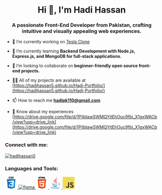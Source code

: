 <h1 align="center">Hi 👋, I'm Hadi Hassan</h1>
<h3 align="center">A passionate Front-End Developer from Pakistan, crafting intuitive and visually appealing web experiences.</h3>

- 🔭 I’m currently working on [Tesla Clone](https://github.com/hadihassan5/Tesla-Clone)

- 🌱 I’m currently learning **Backend Development with Node.js, Express.js, and MongoDB for full-stack applications.**

- 👯 I’m looking to collaborate on **beginner-friendly open source front-end projects.**

- 👨‍💻 All of my projects are available at [https://hadihassan5.github.io/Hadi-Portfolio/](https://hadihassan5.github.io/Hadi-Portfolio/)

- 📫 How to reach me **hadipk110@gmail.com**

- 📄 Know about my experiences [https://drive.google.com/file/d/1PiIblawSWMQYitEhOuc9fbj_X1gxWACb/view?usp=drive_link](https://drive.google.com/file/d/1PiIblawSWMQYitEhOuc9fbj_X1gxWACb/view?usp=drive_link)

<h3 align="left">Connect with me:</h3>
<p align="left">
<a href="https://linkedin.com/in/hadihassan5" target="blank"><img align="center" src="https://raw.githubusercontent.com/rahuldkjain/github-profile-readme-generator/master/src/images/icons/Social/linked-in-alt.svg" alt="hadihassan5" height="30" width="40" /></a>
</p>

<h3 align="left">Languages and Tools:</h3>
<p align="left"> <a href="https://www.w3schools.com/css/" target="_blank" rel="noreferrer"> <img src="https://raw.githubusercontent.com/devicons/devicon/master/icons/css3/css3-original-wordmark.svg" alt="css3" width="40" height="40"/> </a> <a href="https://www.figma.com/" target="_blank" rel="noreferrer"> <img src="https://www.vectorlogo.zone/logos/figma/figma-icon.svg" alt="figma" width="40" height="40"/> </a> <a href="https://www.w3.org/html/" target="_blank" rel="noreferrer"> <img src="https://raw.githubusercontent.com/devicons/devicon/master/icons/html5/html5-original-wordmark.svg" alt="html5" width="40" height="40"/> </a> <a href="https://www.java.com" target="_blank" rel="noreferrer"> <img src="https://raw.githubusercontent.com/devicons/devicon/master/icons/java/java-original.svg" alt="java" width="40" height="40"/> </a> <a href="https://developer.mozilla.org/en-US/docs/Web/JavaScript" target="_blank" rel="noreferrer"> <img src="https://raw.githubusercontent.com/devicons/devicon/master/icons/javascript/javascript-original.svg" alt="javascript" width="40" height="40"/> </a> </p>
